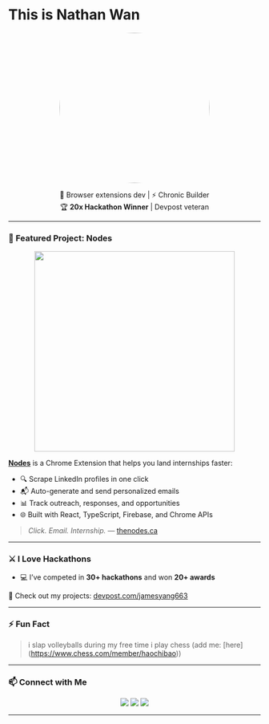 # This is Nathan Wan

<p align="center">
  <img src="https://cdn.bsky.app/img/feed_thumbnail/plain/did:plc:7urtbscsiphnbwyu2mrvzats/bafkreicuj2xaj2ebsyas3h2mzgee7g4d2ocztkn5k6oufr5wjziuzph7ye@jpeg" width="300" style="border-radius: 50%" />
</p>

<p align="center">
  🧩 Browser extensions dev | ⚡ Chronic Builder <br>
  🏆 <strong>20x Hackathon Winner</strong> | Devpost veteran
</p>

---

### 🧠 Featured Project: Nodes
<p align="center">
  <img src="https://www.thenodes.ca/banner.png" height="400" />
</p>

**[Nodes](https://thenodes.ca)** is a Chrome Extension that helps you land internships faster:

- 🔍 Scrape LinkedIn profiles in one click  
- 📬 Auto-generate and send personalized emails  
- 📊 Track outreach, responses, and opportunities  
- 🌐 Built with React, TypeScript, Firebase, and Chrome APIs

> _Click. Email. Internship._ — [thenodes.ca](https://thenodes.ca)

---

### ⚔️ I Love Hackathons

- 💻 I’ve competed in **30+ hackathons** and won **20+ awards**

🔗 Check out my projects: [devpost.com/jamesyang663](https://devpost.com/jamesyang663)

---

### ⚡ Fun Fact

> i slap volleyballs during my free time
> i play chess (add me: [here] (https://www.chess.com/member/haochibao))

---

### 📫 Connect with Me

<p align="center">
  <a href="mailto:jamesyang663@gmail.com"><img src="https://img.shields.io/badge/Email-D14836?style=for-the-badge&logo=gmail&logoColor=white" /></a>
  <a href="https://www.linkedin.com/in/jpyang"><img src="https://img.shields.io/badge/LinkedIn-0077B5?style=for-the-badge&logo=linkedin&logoColor=white" /></a>
  <a href="https://thenodes.ca"><img src="https://img.shields.io/badge/Visit-Nodes.ca-purple?style=for-the-badge&logo=google-chrome&logoColor=white" /></a>
</p>

---
